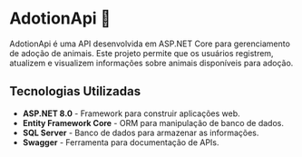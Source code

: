 # AdotionApi 🐾

AdotionApi é uma API desenvolvida em ASP.NET Core para gerenciamento de adoção de animais. Este projeto permite que os usuários registrem, atualizem e visualizem informações sobre animais disponíveis para adoção.

## Tecnologias Utilizadas

- **ASP.NET 8.0** - Framework para construir aplicações web.
- **Entity Framework Core** - ORM para manipulação de banco de dados.
- **SQL Server** - Banco de dados para armazenar as informações.
- **Swagger** - Ferramenta para documentação de APIs.
